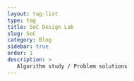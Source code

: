```yaml
---
layout: tag-list
type: tag
title: SoC Design Lab
slug: SoC
category: Blog
sidebar: true
order: 1
description: >
   Algorithm study / Problem solutions
---
```

